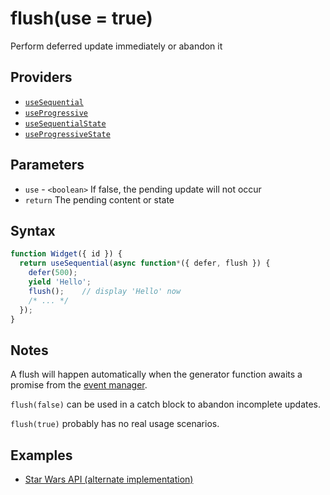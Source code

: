# flush(use = true)

Perform deferred update immediately or abandon it

## Providers

* [`useSequential`](useSequential.md)
* [`useProgressive`](useProgressive.md)
* [`useSequentialState`](useSequentialState.md)
* [`useProgressiveState`](useProgressiveState.md)

## Parameters

* `use` - `<boolean>` If false, the pending update will not occur
* `return` The pending content or state

## Syntax

```js
function Widget({ id }) {
  return useSequential(async function*({ defer, flush }) {
    defer(500);
    yield 'Hello';
    flush();    // display 'Hello' now
    /* ... */
  });
}
```

## Notes

A flush will happen automatically when the generator function awaits a promise from the
[event manager](./manageEvents.md).

`flush(false)` can be used in a catch block to abandon incomplete updates.

`flush(true)` probably has no real usage scenarios.

## Examples

* [Star Wars API (alternate implementation)](../examples/swapi-hook/README.md)
